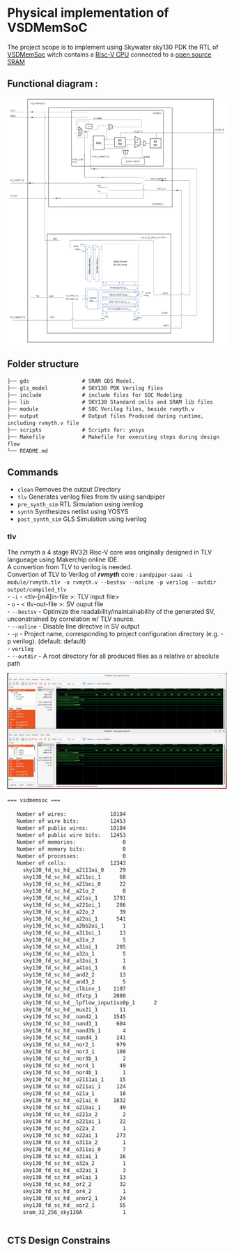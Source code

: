 # Physical implementation of VSDMemSoC

The project scope is to implement using Skywater sky130 PDK the RTL of [VSDMemSoc](https://github.com/vsdip/VSDMemSoC) witch contains a [Risc-V CPU](https://github.com/RISCV-MYTH-WORKSHOP/riscv_myth_workshop_nov22-MihaiHMO/settings) connected to a [open source SRAM](https://github.com/vsdip/vsdsram_sky130)  

## Functional diagram :  
![SoC Diagram](Imgs/SoC_struct.png)  

## Folder structure
```
├── gds                 # SRAM GDS Model.
├── gls_model           # SKY130 PDK Verilog files
├── include             # include files for SOC Modeling
├── lib                 # SKY130 Standard cells and SRAM lib files
├── module              # SOC Verilog files, beside rvmyth.v
├── output              # Output files Produced during runtime, including rvmyth.v file
├── scripts             # Scripts for: yosys
├── Makefile            # Makefile for executing steps during design flow
└── README.md

```
## Commands

- `clean` Removes the output Directory
- `tlv` Generates verilog files from tlv using sandpiper
- `pre_synth_sim` RTL Simulation using iverilog
- `synth` Synthesizes netlist using YOSYS
- `post_synth_sim` GLS Simulation using iverilog

### tlv
The _rvmyth_ a 4 stage RV32I Risc-V core was originally designed in TLV langueage using Makerchip online IDE.  
A convertion from TLV to verilog is needed.    
Convertion of TLV to Verilog of **_rvmyth_** core : `sandpiper-saas -i module/rvmyth.tlv -o rvmyth.v --bestsv --noline -p verilog --outdir output/compiled_tlv`  
    - `-i` - <tlv-[m4]in-file >: TLV input file>  
    - `o` - < tlv-out-file >: SV ouput file  
    - `--bestsv` - Optimize the readability/maintainability of the generated SV, unconstrained by correlation w/ TLV source.  
    - `--noline` - Disable line directive in SV output  
    - `-p` - Project name, corresponding to project configuration directory (e.g. -p verilog). (default: default)   
    - `verilog`  
    - `--outdir` - A root directory for all produced files as a relative or absolute path  


![](Imgs/VSDMemSoC_sims.png)
    
```  
=== vsdmemsoc ===

   Number of wires:              10184
   Number of wire bits:          12453
   Number of public wires:       10184
   Number of public wire bits:   12453
   Number of memories:               0
   Number of memory bits:            0
   Number of processes:              0
   Number of cells:              12343
     sky130_fd_sc_hd__a2111oi_0     29
     sky130_fd_sc_hd__a211oi_1      68
     sky130_fd_sc_hd__a21boi_0      22
     sky130_fd_sc_hd__a21o_2         8
     sky130_fd_sc_hd__a21oi_1     1791
     sky130_fd_sc_hd__a221oi_1     286
     sky130_fd_sc_hd__a22o_2        39
     sky130_fd_sc_hd__a22oi_1      541
     sky130_fd_sc_hd__a2bb2oi_1      1
     sky130_fd_sc_hd__a311oi_1      13
     sky130_fd_sc_hd__a31o_2         5
     sky130_fd_sc_hd__a31oi_1      205
     sky130_fd_sc_hd__a32o_1         5
     sky130_fd_sc_hd__a32oi_1        1
     sky130_fd_sc_hd__a41oi_1        6
     sky130_fd_sc_hd__and2_2        13
     sky130_fd_sc_hd__and3_2         5
     sky130_fd_sc_hd__clkinv_1    1197
     sky130_fd_sc_hd__dfxtp_1     2080
     sky130_fd_sc_hd__lpflow_inputiso0p_1      2
     sky130_fd_sc_hd__mux2i_1       11
     sky130_fd_sc_hd__nand2_1     1545
     sky130_fd_sc_hd__nand3_1      604
     sky130_fd_sc_hd__nand3b_1       4
     sky130_fd_sc_hd__nand4_1      241
     sky130_fd_sc_hd__nor2_1       979
     sky130_fd_sc_hd__nor3_1       100
     sky130_fd_sc_hd__nor3b_1        2
     sky130_fd_sc_hd__nor4_1        49
     sky130_fd_sc_hd__nor4b_1        1
     sky130_fd_sc_hd__o2111ai_1     15
     sky130_fd_sc_hd__o211ai_1     124
     sky130_fd_sc_hd__o21a_1        18
     sky130_fd_sc_hd__o21ai_0     1832
     sky130_fd_sc_hd__o21bai_1      49
     sky130_fd_sc_hd__o221a_2        2
     sky130_fd_sc_hd__o221ai_1      22
     sky130_fd_sc_hd__o22a_2         1
     sky130_fd_sc_hd__o22ai_1      273
     sky130_fd_sc_hd__o311a_2        1
     sky130_fd_sc_hd__o311ai_0       7
     sky130_fd_sc_hd__o31ai_1       16
     sky130_fd_sc_hd__o32a_2         1
     sky130_fd_sc_hd__o32ai_1        3
     sky130_fd_sc_hd__o41ai_1       13
     sky130_fd_sc_hd__or2_2         32
     sky130_fd_sc_hd__or4_2          1
     sky130_fd_sc_hd__xnor2_1       24
     sky130_fd_sc_hd__xor2_1        55
     sram_32_256_sky130A             1


```
## CTS Design Constrains 

